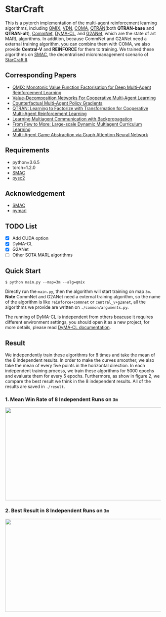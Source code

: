 # StarCraft

This is a pytorch implementation of the multi-agent reinforcement learning algorithms, including [QMIX](https://arxiv.org/abs/1803.11485), [VDN](https://arxiv.org/abs/1706.05296), [COMA](https://arxiv.org/abs/1705.08926), [QTRAN](https://arxiv.org/abs/1905.05408)(both **QTRAN-base** and **QTRAN-alt**), [CommNet](https://arxiv.org/abs/1605.07736), [DyMA-CL](https://arxiv.org/abs/1909.02790?context=cs.MA), and [G2ANet](https://arxiv.org/abs/1911.10715), which are the state of art MARL algorithms. In addition, because CommNet and G2ANet need a external training algorithm, you can combine them with COMA, we also provide **Central-V** and **REINFORCE** for them to training. We trained these algorithms on [SMAC](https://github.com/oxwhirl/smac), the decentralised micromanagement scenario of [StarCraft II](https://en.wikipedia.org/wiki/StarCraft_II:_Wings_of_Liberty).

## Corresponding Papers

- [QMIX: Monotonic Value Function Factorisation for Deep Multi-Agent Reinforcement Learning](https://arxiv.org/abs/1803.11485)
- [Value-Decomposition Networks For Cooperative Multi-Agent Learning](https://arxiv.org/abs/1706.05296)
- [Counterfactual Multi-Agent Policy Gradients](https://arxiv.org/abs/1705.08926)
- [QTRAN: Learning to Factorize with Transformation for Cooperative Multi-Agent Reinforcement Learning](https://arxiv.org/abs/1905.05408)
- [Learning Multiagent Communication with Backpropagation](https://arxiv.org/abs/1605.07736)
- [From Few to More: Large-scale Dynamic Multiagent Curriculum Learning](https://arxiv.org/abs/1909.02790?context=cs.MA)
- [Multi-Agent Game Abstraction via Graph Attention Neural Network](https://arxiv.org/abs/1911.10715)

## Requirements

- python=3.6.5
- torch=1.2.0
- [SMAC](https://github.com/oxwhirl/smac)
- [pysc2](https://github.com/deepmind/pysc2)

## Acknowledgement

+ [SMAC](https://github.com/oxwhirl/smac)
+ [pymarl](https://github.com/oxwhirl/pymarl)


## TODO List

- [x] Add CUDA option
- [x] DyMA-CL
- [x] G2ANet
- [ ] Other SOTA MARL algorithms

## Quick Start

```shell
$ python main.py --map=3m --alg=qmix
```

Directly run the `main.py`, then the algorithm will start training on map `3m`. **Note** CommNet and G2ANet need a external training algorithm, so the name of the algorithm is like `reinforce+commnet` or `central_v+g2anet`, all the algorithms we provide are written on  `./common/arguments.py`.

The running of DyMA-CL is independent from others beacuse it requires different environment settings, you should open it as a new project, for more details, please read [DyMA-CL documentation](dyma/README.md).

## Result

We independently train these algorithms for 8 times and take the mean of the 8 independent results. In order to make the curves smoother, we also take the mean of every five points in the horizontal direction. In each independent training process, we train these algorithms for 5000 epochs and evaluate them for every 5 epochs. Furthermore, as show in figure 2, we compare the best result we think in the 8 independent results. All of the results are saved in  `./result`.

### 1. Mean Win Rate of 8 Independent Runs on `3m`
<div align=center><img width = '600' height ='300' src ="https://github.com/starry-sky6688/StarCraft/blob/master/result/overview.png"/></div>

### 2. Best Result in 8 Independent Runs on `3m`
<div align=center><img width = '600' height ='300' src ="https://github.com/starry-sky6688/StarCraft/blob/master/result/best/best.png"/></div>
